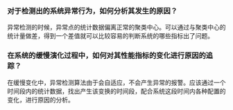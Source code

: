 ### 对于检测出的系统异常行为，如何分析其发生的原因？

异常检测的时候，异常点的统计数据偏离正常的聚类中心。可以通过与聚类中心的统计量做差，得到一个差值就可以比较容易的判断系统的哪些指标出了问题。

### 在系统的缓慢演化过程中，如何对其性能指标的变化进行原因的追踪？

在缓慢变化中，异常检测算法由于会自适应，不会产生异常的报警。应该通过一个时间段内的统计数据，找出产生该变换的时间段，配合系统这段时间内各种配置的变化，进行原因的分析。